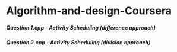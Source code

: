 # Algorithm-and-design-Coursera

##### Question 1.cpp -  Activity Scheduling (difference approach)
##### Question 2.cpp -  Activity Scheduling (division approach)
